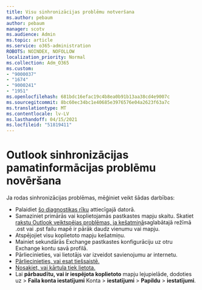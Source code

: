 ```yaml
---
title: Visu sinhronizācijas problēmu notveršana
ms.author: pebaum
author: pebaum
manager: scotv
ms.audience: Admin
ms.topic: article
ms.service: o365-administration
ROBOTS: NOINDEX, NOFOLLOW
localization_priority: Normal
ms.collection: Adm_O365
ms.custom:
- "9000037"
- "1674"
- "9000241"
- "1951"
ms.openlocfilehash: 681bdc16efac19c4b8ea0b91b13aa38cd4e9007c
ms.sourcegitcommit: 8bc60ec34bc1e40685e3976576e04a2623f63a7c
ms.translationtype: MT
ms.contentlocale: lv-LV
ms.lasthandoff: 04/15/2021
ms.locfileid: "51819411"
---
```

# <a name="basic-outlook-sync-troubleshooting"></a>Outlook sinhronizācijas pamatinformācijas problēmu novēršana

Ja rodas sinhronizācijas problēmas, mēģiniet veikt šādas darbības:

- Palaidiet [šo diagnostikas rīku](https://aka.ms/sara-outlooksendreceive) attiecīgajā datorā.
- Samaziniet primārās vai koplietojamās pastkastes mapju skaitu. Skatiet [rakstu Outlook veiktspējas problēmas, ja kešatmiņā](https://support.microsoft.com/help/2768656/outlook-performance-issues-when-there-are-too-many-items-or-folders-in)saglabātajā režīmā .ost vai .pst failu mapē ir pārāk daudz vienumu vai mapju.
- Atspējojiet visu koplietoto mapju kešatmiņu.
- Mainiet sekundārās Exchange pastkastes konfigurāciju uz otru Exchange kontu savā profilā.
- Pārliecinieties, vai lietotājs var izveidot savienojumu ar internetu. 
- [Pārliecinieties, vai esat tiešsaistē.](https://support.office.com/article/2460e4a8-16c7-47fc-b204-b1549275aac9)
- [Nosakiet, vai kārtula tiek lietota.](https://support.office.com/article/C24F5DEA-9465-4DF4-AD17-A50704D66C59)
- Lai **pārbaudītu, vai ir iespējota koplietoto** mapju lejupielāde, dodoties uz   >  **Faila konta iestatījumi** Konta  >  **iestatījumi**  >  **Papildu**  >  **iestatījumi**.
